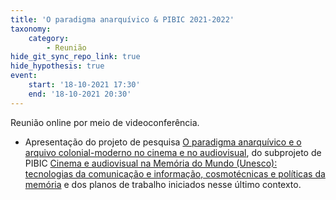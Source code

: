 ```yaml
---
title: 'O paradigma anarquívico & PIBIC 2021-2022'
taxonomy:
    category:
        - Reunião
hide_git_sync_repo_link: true
hide_hypothesis: true
event:
    start: '18-10-2021 17:30'
    end: '18-10-2021 20:30'
---
```


Reunião online por meio de videoconferência.

- Apresentação do projeto de pesquisa [O paradigma anarquívico e o arquivo colonial-moderno no cinema e no audiovisual](http://www.arqueologiadosensivel.ufba.br/projetos/pesquisa/o-paradigma-anarquivico), do subprojeto de PIBIC [Cinema e audiovisual na Memória do Mundo (Unesco): tecnologias da comunicação e informação, cosmotécnicas e políticas da memória](http://www.arqueologiadosensivel.ufba.br/projetos/pesquisa/o-paradigma-anarquivico/pibic-2021-2022-cinema-e-audiovisual-na-memoria-do-mundo) e dos planos de trabalho iniciados nesse último contexto.
